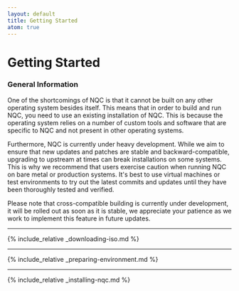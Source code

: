 ```yaml
---
layout: default
title: Getting Started
atom: true
---
```


# Getting Started

### General Information

One of the shortcomings of NQC is that it cannot be built on any other operating system besides itself. This means that in order to build and run NQC, you need to use an existing installation of NQC. This is because the operating system relies on a number of custom tools and software that are specific to NQC and not present in other operating systems.

Furthermore, NQC is currently under heavy development. While we aim to ensure that new updates and patches are stable and backward-compatible, upgrading to upstream at times can break installations on some systems. This is why we recommend that users exercise caution when running NQC on bare metal or production systems. It's best to use virtual machines or test environments to try out the latest commits and updates until they have been thoroughly tested and verified.

<div class="info" markdown="1">
Please note that cross-compatible building is currently under development, it will be rolled out as soon as it is stable, we appreciate your patience as we work to implement this feature in future updates.
</div>

---

{% include_relative _downloading-iso.md %}

---

{% include_relative _preparing-environment.md %}

---

{% include_relative _installing-nqc.md %}